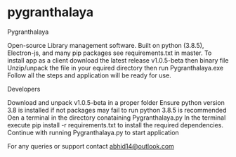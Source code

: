 # pygranthalaya
Pygranthalaya 

  Open-source Library management software.
  Built on python (3.8.5), Electron-js, and many pip packages see requirements.txt in master.
  To install app as a client download the latest release v1.0.5-beta then binary file 
  Unzip/unpack the file in your equired directory then run Pygranthalaya.exe
  Follow all the steps and application will be ready for use.

Developers

  Download and unpack v1.0.5-beta in a proper folder
  Ensure python version 3.8 is installed if not packages may fail to run python 3.8.5 is recommended
  Oen a terminal in the directory conataining Pygranthalaya.py
  In the terminal execute pip install -r requirements.txt to install the required dependencies.
  Continue with running Pygranthalaya.py to start application

For any queries or support contact abhid14@outlook.com
